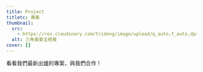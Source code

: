 ```yaml
---
title: Project
titletc: 專案
thumbnail:
  src:
    - https://res.cloudinary.com/tridong/image/upload/q_auto,f_auto,dpr_auto/v1654515985/global/%E4%B8%89%E8%A7%92%E6%9D%B1%E6%9D%B1-%E5%93%81%E7%89%8C%E5%B1%95%E7%A4%BA%E5%B0%81%E9%9D%A2.png
  alt: 三角東東主視覺
cover: []
---
```

<div class="gsap-heading">
看看我們最新出爐的專案，與我們合作！
</div>
